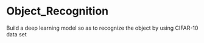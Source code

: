 # Object_Recognition
 Build a  deep learning model so as to recognize  the object by using CIFAR-10 data set
